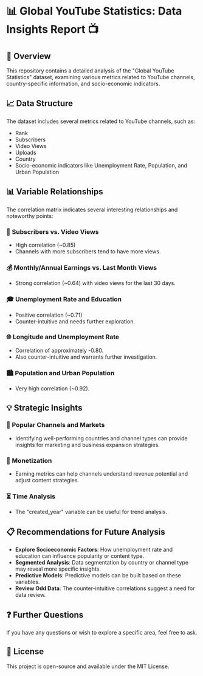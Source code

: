 # 📊 Global YouTube Statistics: Data Insights Report 📺

## 📌 Overview

This repository contains a detailed analysis of the "Global YouTube Statistics" dataset, examining various metrics related to YouTube channels, country-specific information, and socio-economic indicators.

## 📈 Data Structure

The dataset includes several metrics related to YouTube channels, such as:

- Rank
- Subscribers
- Video Views
- Uploads
- Country
- Socio-economic indicators like Unemployment Rate, Population, and Urban Population

## 📊 Variable Relationships

The correlation matrix indicates several interesting relationships and noteworthy points:

### 🎥 Subscribers vs. Video Views

- High correlation (~0.85) 
- Channels with more subscribers tend to have more views.

### 💰 Monthly/Annual Earnings vs. Last Month Views

- Strong correlation (~0.64) with video views for the last 30 days.

### 🎓 Unemployment Rate and Education

- Positive correlation (~0.71)
- Counter-intuitive and needs further exploration.

### 🌐 Longitude and Unemployment Rate

- Correlation of approximately -0.80.
- Also counter-intuitive and warrants further investigation.

### 🏙 Population and Urban Population

- Very high correlation (~0.92).

## 💡 Strategic Insights

### 🌟 Popular Channels and Markets
- Identifying well-performing countries and channel types can provide insights for marketing and business expansion strategies.

### 🤑 Monetization
- Earning metrics can help channels understand revenue potential and adjust content strategies.

### ⏳ Time Analysis
- The "created_year" variable can be useful for trend analysis.

## 📋 Recommendations for Future Analysis

- **Explore Socioeconomic Factors**: How unemployment rate and education can influence popularity or content type.
- **Segmented Analysis**: Data segmentation by country or channel type may reveal more specific insights.
- **Predictive Models**: Predictive models can be built based on these variables.
- **Review Odd Data**: The counter-intuitive correlations suggest a need for data review.

## ❓ Further Questions

If you have any questions or wish to explore a specific area, feel free to ask.

## 📜 License

This project is open-source and available under the MIT License.
